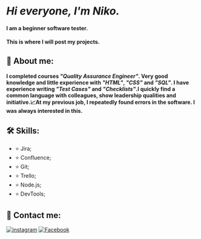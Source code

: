  #  _Hi everyone, I'm Niko._
#### __I am a beginner software tester.__
#### __This is where I will post my projects.__
## 🚀 About me:
 #### I completed courses _"Quality Assurance Engineer"_. Very good knowledge and little experience with _"HTML"_, _"CSS"_ and _"SQL"_. I have experience writing _"Test Сases"_ and _"Сhecklists"_.I quickly find a common language with colleagues, show leadership qualities and initiative.📈At my previous job, I repeatedly found errors in the software. I was always interested in this.


## 🛠️ Skills:
 - ⭐ Jira; 
 - ⭐ Confluence;
 - ⭐ Git; 
 - ⭐ Trello;
 - ⭐ Node.js;
 - ⭐ DevTools;
 
## 📝 Contact me:
[![instagram](https://img.shields.io/badge/Instagram-000?style=for-the-badge&logo=instagram&logoColor=white)](https://www.instagram.com/niko.4068/) [![Facebook](https://img.shields.io/badge/Facebook-000?style=for-the-badge&logo=Facebook&logoColor=white)](https://www.facebook.com/profile.php?id=100015672846751)

